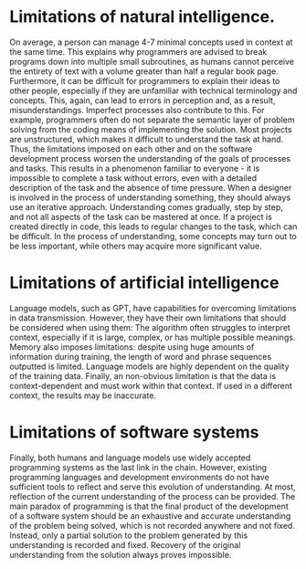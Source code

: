 # Limitations of natural intelligence.
On average, a person can manage 4-7 minimal concepts used in context at the same time. This explains why programmers are advised to break programs down into multiple small subroutines, as humans cannot perceive the entirety of text with a volume greater than half a regular book page.
Furthermore, it can be difficult for programmers to explain their ideas to other people, especially if they are unfamiliar with technical terminology and concepts. This, again, can lead to errors in perception and, as a result, misunderstandings.
Imperfect processes also contribute to this. For example, programmers often do not separate the semantic layer of problem solving from the coding means of implementing the solution. Most projects are unstructured, which makes it difficult to understand the task at hand.
Thus, the limitations imposed on each other and on the software development process worsen the understanding of the goals of processes and tasks. This results in a phenomenon familiar to everyone - it is impossible to complete a task without errors, even with a detailed description of the task and the absence of time pressure.
When a designer is involved in the process of understanding something, they should always use an iterative approach. Understanding comes gradually, step by step, and not all aspects of the task can be mastered at once. If a project is created directly in code, this leads to regular changes to the task, which can be difficult. In the process of understanding, some concepts may turn out to be less important, while others may acquire more significant value.

# Limitations of artificial intelligence

Language models, such as GPT, have capabilities for overcoming limitations in data transmission. However, they have their own limitations that should be considered when using them:
The algorithm often struggles to interpret context, especially if it is large, complex, or has multiple possible meanings.
Memory also imposes limitations: despite using huge amounts of information during training, the length of word and phrase sequences outputted is limited.
Language models are highly dependent on the quality of the training data.
Finally, an non-obvious limitation is that the data is context-dependent and must work within that context. If used in a different context, the results may be inaccurate.

# Limitations of software systems
Finally, both humans and language models use widely accepted programming systems as the last link in the chain.
However, existing programming languages and development environments do not have sufficient tools to reflect and serve this evolution of understanding. At most, reflection of the current understanding of the process can be provided.
The main paradox of programming is that the final product of the development of a software system should be an exhaustive and accurate understanding of the problem being solved, which is not recorded anywhere and not fixed. Instead, only a partial solution to the problem generated by this understanding is recorded and fixed. Recovery of the original understanding from the solution always proves impossible.